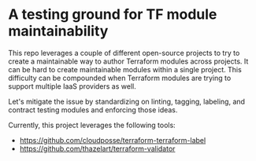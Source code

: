 # A testing ground for TF module maintainability

This repo leverages a couple of different open-source projects to try to create
a maintainable way to author Terraform modules across projects. It can be hard
to create maintainable modules within a single project. This difficulty can be
compounded when Terraform modules are trying to support multiple IaaS providers
as well.

Let's mitigate the issue by standardizing on linting, tagging, labeling, and
contract testing modules and enforcing those ideas.

Currently, this project leverages the following tools:

- https://github.com/cloudposse/terraform-terraform-label
- https://github.com/thazelart/terraform-validator

